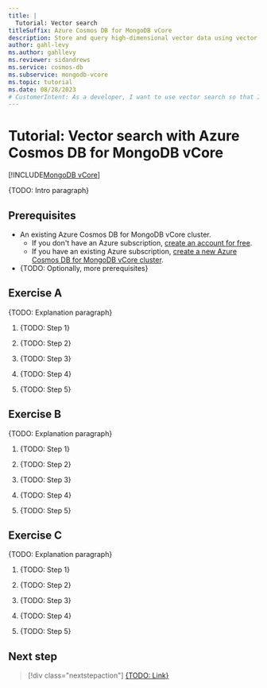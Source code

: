 ```yaml
---
title: |
  Tutorial: Vector search
titleSuffix: Azure Cosmos DB for MongoDB vCore
description: Store and query high-dimensional vector data using vector search in Azure Cosmos DB for MongoDB vCore.
author: gahl-levy
ms.author: gahllevy
ms.reviewer: sidandrews
ms.service: cosmos-db
ms.subservice: mongodb-vcore
ms.topic: tutorial
ms.date: 08/28/2023
# CustomerIntent: As a developer, I want to use vector search so that I store and query data based on how similar they are too each other.
---
```


# Tutorial: Vector search with Azure Cosmos DB for MongoDB vCore

[!INCLUDE[MongoDB vCore](../../includes/appliesto-mongodb-vcore.md)]

{TODO: Intro paragraph}

## Prerequisites

- An existing Azure Cosmos DB for MongoDB vCore cluster.
  - If you don't have an Azure subscription, [create an account for free](https://azure.microsoft.com/free).
  - If you have an existing Azure subscription, [create a new Azure Cosmos DB for MongoDB vCore cluster](quickstart-portal.md).
- {TODO: Optionally, more prerequisites}

## Exercise A

{TODO: Explanation paragraph}

1. {TODO: Step 1}

1. {TODO: Step 2}

1. {TODO: Step 3}

1. {TODO: Step 4}

1. {TODO: Step 5}

## Exercise B

{TODO: Explanation paragraph}

1. {TODO: Step 1}

1. {TODO: Step 2}

1. {TODO: Step 3}

1. {TODO: Step 4}

1. {TODO: Step 5}

## Exercise C

{TODO: Explanation paragraph}

1. {TODO: Step 1}

1. {TODO: Step 2}

1. {TODO: Step 3}

1. {TODO: Step 4}

1. {TODO: Step 5}

## Next step

> [!div class="nextstepaction"]
> [{TODO: Link}](about:blank)
